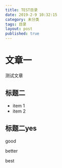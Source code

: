 ```yaml
---
title: TEST目录
date: 2019-2-9 10:32:15
category: 未分类
tags: 目录
layout: post
published: true
---
```


# 文章一

测试文章

## 标题二

* item 1
* item 2

## 标题二yes

good  

better

best
